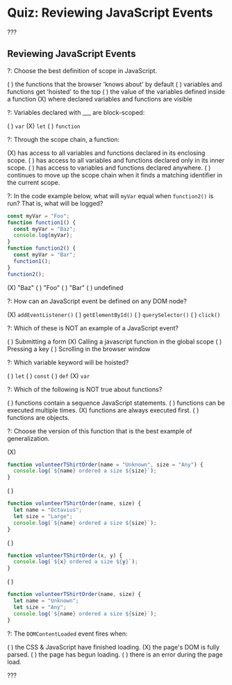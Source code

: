 # Quiz: Reviewing JavaScript Events

???

## Reviewing JavaScript Events

?: Choose the best definition of scope in JavaScript.

( ) the functions that the browser 'knows about' by default ( ) variables and functions get 'hoisted' to the top ( ) the value of the variables defined inside a function (X) where declared variables and functions are visible

?: Variables declared with \_\_\_ are block-scoped:

( ) `var` (X) `let` ( ) `function`

?: Through the scope chain, a function:

(X) has access to all variables and functions declared in its enclosing scope. ( ) has access to all variables and functions declared only in its inner scope. ( ) has access to variables and functions declared anywhere. ( ) continues to move up the scope chain when it finds a matching identifier in the current scope.

?: In the code example below, what will `myVar` equal when `function2()` is run? That is, what will be logged?

```javascript
const myVar = "Foo";
function function1() {
  const myVar = "Baz";
  console.log(myVar);
}
function function2() {
  const myVar = "Bar";
  function1();
}
function2();
```

(X) "Baz" ( ) "Foo" ( ) "Bar" ( ) undefined

?: How can an JavaScript event be defined on any DOM node?

(X) `addEventListener()` ( ) `getElementById()` ( ) `querySelector()` ( ) `click()`

?: Which of these is NOT an example of a JavaScript event?

( ) Submitting a form
(X) Calling a javascript function in the global scope
( ) Pressing a key
( ) Scrolling in the browser window

?: Which variable keyword will be hoisted?

( ) `let` ( ) `const` ( ) `def` (X) `var`

?: Which of the following is NOT true about functions?

( ) functions contain a sequence JavaScript statements.
( ) functions can be executed multiple times.
(X) functions are always executed first.
( ) functions are objects.

?: Choose the version of this function that is the best example of generalization.

(X)

```javascript
function volunteerTShirtOrder(name = "Unknown", size = "Any") {
  console.log(`${name} ordered a size ${size}`);
}
```

( )

```javascript
function volunteerTShirtOrder(name, size) {
  let name = "Octavius";
  let size = "Large";
  console.log(`${name} ordered a size ${size}`);
}
```

( )

```javascript
function volunteerTShirtOrder(x, y) {
  console.log(`${x} ordered a size ${y}`);
}
```

( )

```javascript
function volunteerTShirtOrder(name, size) {
  let name = "Unknown";
  let size = "Any";
  console.log(`${name} ordered a size ${size}`);
}
```

?: The `DOMContentLoaded` event fires when:

( ) the CSS & JavaScript have finished loading. (X) the page's DOM is fully parsed. ( ) the page has begun loading. ( ) there is an error during the page load.

???
